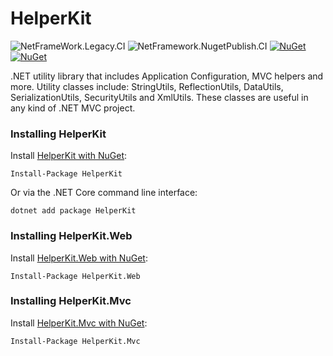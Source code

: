 
HelperKit
=======
![NetFrameWork.Legacy.CI](https://github.com/Jonathandelacruzp/HelperKit/workflows/NetFrameWork.Legacy.CI/badge.svg)
![NetFramework.NugetPublish.CI](https://github.com/Jonathandelacruzp/HelperKit/workflows/NetFramework.NugetPublish.CI/badge.svg)
[![NuGet](https://img.shields.io/nuget/dt/helperkit.svg)](https://www.nuget.org/packages/helperkit) 
[![NuGet](https://img.shields.io/nuget/vpre/helperkit.svg)](https://www.nuget.org/packages/helperkit)

.NET utility library that includes Application Configuration, MVC helpers and more. Utility classes include: StringUtils, ReflectionUtils, DataUtils, SerializationUtils, SecurityUtils and XmlUtils. These classes are useful in any kind of .NET MVC project.



### Installing HelperKit

Install [HelperKit with NuGet](https://www.nuget.org/packages/HelperKit):

    Install-Package HelperKit
    
Or via the .NET Core command line interface:

    dotnet add package HelperKit

### Installing HelperKit.Web

Install [HelperKit.Web with NuGet](https://www.nuget.org/packages/HelperKit.Web):

    Install-Package HelperKit.Web

### Installing HelperKit.Mvc

Install [HelperKit.Mvc with NuGet](https://www.nuget.org/packages/HelperKit.Mvc):

    Install-Package HelperKit.Mvc
